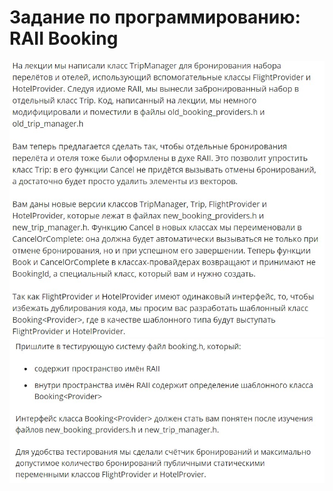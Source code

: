 # Задание по программированию: RAII Booking
![image](./../../assets/246.jpg)
![image](./../../assets/247.jpg)
